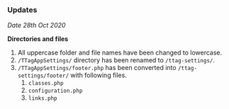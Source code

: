 <h3 class="display-4 mb-5">Updates</h3>


*Date 28th Oct 2020*

**Directories and files**

1. All uppercase folder and file names have been changed to lowercase.
1. `/TTagAppSettings/` directory has been renamed to `/ttag-settings/`.
2. `/TTagAppSettings/footer.php` has been converted into `/ttag-settings/footer/`
	with following files.
	1. `classes.php`
	2. `configuration.php`
	3. `links.php`



